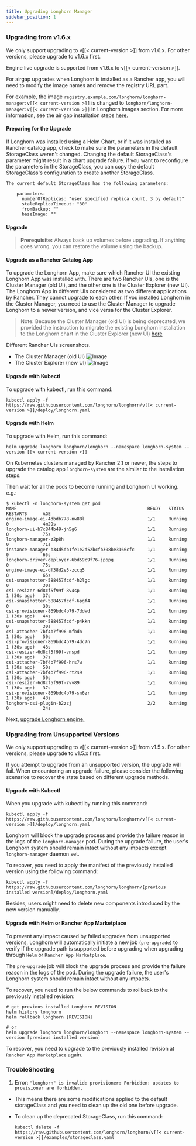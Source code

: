 ```yaml
---
title: Upgrading Longhorn Manager
sidebar_position: 1
---
```


<head>
  <link rel="canonical" href="https://main--longhornio-docusaurus.netlify.app/deploy/upgrade/longhorn-manager"/>
</head>

### Upgrading from v1.6.x

We only support upgrading to v[[< current-version >]] from v1.6.x. For other versions, please upgrade to v1.6.x first.

Engine live upgrade is supported from v1.6.x to v[[< current-version >]].

For airgap upgrades when Longhorn is installed as a Rancher app, you will need to modify the image names and remove the registry URL part.

For example, the image `registry.example.com/longhorn/longhorn-manager:v[[< current-version >]]` is changed to `longhorn/longhorn-manager:v[[< current-version >]]` in Longhorn images section. For more information, see the air gap installation steps [here.](../install/airgap#using-a-rancher-app)

#### Preparing for the Upgrade

If Longhorn was installed using a Helm Chart, or if it was installed as Rancher catalog app, check to make sure the parameters in the default StorageClass weren't changed. Changing the default StorageClass's parameter might result in a chart upgrade failure. if you want to reconfigure the parameters in the StorageClass, you can copy the default StorageClass's configuration to create another StorageClass.

    The current default StorageClass has the following parameters:

        parameters:
          numberOfReplicas: "user specified replica count, 3 by default"
          staleReplicaTimeout: "30"
          fromBackup: ""
          baseImage: ""

#### Upgrade

> **Prerequisite:** Always back up volumes before upgrading. If anything goes wrong, you can restore the volume using the backup.

#### Upgrade as a Rancher Catalog App

To upgrade the Longhorn App, make sure which Rancher UI the existing Longhorn App was installed with. There are two Rancher UIs, one is the Cluster Manager (old UI), and the other one is the Cluster Explorer (new UI). The Longhorn App in different UIs considered as two different applications by Rancher. They cannot upgrade to each other. If you installed Longhorn in the Cluster Manager, you need to use the Cluster Manager to upgrade Longhorn to a newer version, and vice versa for the Cluster Explorer.

> Note: Because the Cluster Manager (old UI) is being deprecated, we provided the instruction to migrate the existing Longhorn installation to the Longhorn chart in the Cluster Explorer (new UI) [here](https://longhorn.io/kb/how-to-migrate-longhorn-chart-installed-in-old-rancher-ui-to-the-chart-in-new-rancher-ui/)

Different Rancher UIs screenshots.
- The Cluster Manager (old UI)
![Image](/img/screenshots/install/cluster-manager.png)
- The Cluster Explorer (new UI)
![Image](/img/screenshots/install/cluster-explorer.png)

#### Upgrade with Kubectl

To upgrade with kubectl, run this command:

```
kubectl apply -f https://raw.githubusercontent.com/longhorn/longhorn/v[[< current-version >]]/deploy/longhorn.yaml
```

#### Upgrade with Helm

To upgrade with Helm, run this command:

```
helm upgrade longhorn longhorn/longhorn --namespace longhorn-system --version [[< current-version >]]
```

On Kubernetes clusters managed by Rancher 2.1 or newer, the steps to upgrade the catalog app `longhorn-system` are the similar to the installation steps.

Then wait for all the pods to become running and Longhorn UI working. e.g.:

```
$ kubectl -n longhorn-system get pod
NAME                                                  READY   STATUS    RESTARTS      AGE
engine-image-ei-4dbdb778-nw88l                        1/1     Running   0             4m29s
longhorn-ui-b7c844b49-jn5g6                           1/1     Running   0             75s
longhorn-manager-z2p8h                                1/1     Running   0             71s
instance-manager-b34d5db1fe1e2d52bcfb308be3166cfc     1/1     Running   0             65s
longhorn-driver-deployer-6bd59c9f76-jp6pg             1/1     Running   0             75s
engine-image-ei-df38d2e5-zccq5                        1/1     Running   0             65s
csi-snapshotter-588457fcdf-h2lgc                      1/1     Running   0             30s
csi-resizer-6d8cf5f99f-8v4sp                          1/1     Running   1 (30s ago)   37s
csi-snapshotter-588457fcdf-6pgf4                      1/1     Running   0             30s
csi-provisioner-869bdc4b79-7ddwd                      1/1     Running   1 (30s ago)   44s
csi-snapshotter-588457fcdf-p4kkn                      1/1     Running   0             30s
csi-attacher-7bf4b7f996-mfbdn                         1/1     Running   1 (30s ago)   50s
csi-provisioner-869bdc4b79-4dc7n                      1/1     Running   1 (30s ago)   43s
csi-resizer-6d8cf5f99f-vnspd                          1/1     Running   1 (30s ago)   37s
csi-attacher-7bf4b7f996-hrs7w                         1/1     Running   1 (30s ago)   50s
csi-attacher-7bf4b7f996-rt2s9                         1/1     Running   1 (30s ago)   50s
csi-resizer-6d8cf5f99f-7vv89                          1/1     Running   1 (30s ago)   37s
csi-provisioner-869bdc4b79-sn6zr                      1/1     Running   1 (30s ago)   43s
longhorn-csi-plugin-b2zzj                             2/2     Running   0             24s
```

Next, [upgrade Longhorn engine.](./upgrade-engine)

### Upgrading from Unsupported Versions

We only support upgrading to v[[< current-version >]] from v1.5.x. For other versions, please upgrade to v1.5.x first.

If you attempt to upgrade from an unsupported version, the upgrade will fail. When encountering an upgrade failure, please consider the following scenarios to recover the state based on different upgrade methods.

#### Upgrade with Kubectl

When you upgrade with kubectl by running this command:

```shell
kubectl apply -f https://raw.githubusercontent.com/longhorn/longhorn/v[[< current-version >]]/deploy/longhorn.yaml
```

Longhorn will block the upgrade process and provide the failure reason in the logs of the `longhorn-manager` pod.
During the upgrade failure, the user's Longhorn system should remain intact without any impacts except `longhorn-manager` daemon set.

To recover, you need to apply the manifest of the previously installed version using the following command:

```shell
kubectl apply -f https://raw.githubusercontent.com/longhorn/longhorn/[previous installed version]/deploy/longhorn.yaml
```

Besides, users might need to delete new components introduced by the new version manually.

#### Upgrade with Helm or Rancher App Marketplace

To prevent any impact caused by failed upgrades from unsupported versions, Longhorn will automatically initiate a new job (`pre-upgrade`) to verify if the upgrade path is supported before upgrading when upgrading through `Helm` or `Rancher App Marketplace`.

The `pre-upgrade` job will block the upgrade process and provide the failure reason in the logs of the pod.
During the upgrade failure, the user's Longhorn system should remain intact without any impacts.

To recover, you need to run the below commands to rollback to the previously installed revision:

```shell
# get previous installed Longhorn REVISION
helm history longhorn
helm rollback longhorn [REVISION]

# or
helm upgrade longhorn longhorn/longhorn --namespace longhorn-system --version [previous installed version]
```

To recover, you need to upgrade to the previously installed revision at `Rancher App Marketplace` again.

### TroubleShooting
1. Error: `"longhorn" is invalid: provisioner: Forbidden: updates to provisioner are forbidden.`
- This means there are some modifications applied to the default storageClass and you need to clean up the old one before upgrade.

- To clean up the deprecated StorageClass, run this command:
    ```
    kubectl delete -f https://raw.githubusercontent.com/longhorn/longhorn/v[[< current-version >]]/examples/storageclass.yaml
    ```
